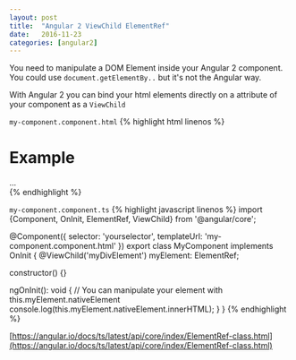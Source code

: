 ```yaml
---
layout: post
title:  "Angular 2 ViewChild ElementRef"
date:   2016-11-23
categories: [angular2]
---
```

You need to manipulate a DOM Element inside your Angular 2 component. You could use `document.getElementBy..` but it's not the Angular way.

With Angular 2 you can bind your html elements directly on a attribute of your component as a `ViewChild`

`my-component.component.html`
{% highlight html linenos %}
<div>
  <h1>Example</h1>
  <div #myDivElement class="center">
    ...
  </div>
</div>
{% endhighlight %}

`my-component.component.ts`
{% highlight javascript linenos %}
import {Component, OnInit, ElementRef, ViewChild} from '@angular/core';

@Component({
  selector: 'yourselector',
  templateUrl: 'my-component.component.html'
})
export class MyComponent implements OnInit {
  @ViewChild('myDivElement') myElement: ElementRef;

  constructor() {}

  ngOnInit(): void {
    // You can manipulate your element with this.myElement.nativeElement
    console.log(this.myElement.nativeElement.innerHTML);
  }
}
{% endhighlight %}

[https://angular.io/docs/ts/latest/api/core/index/ElementRef-class.html](https://angular.io/docs/ts/latest/api/core/index/ElementRef-class.html)
